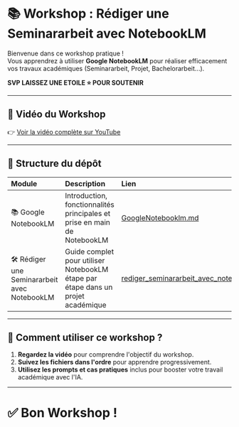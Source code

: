 # 📚 Workshop : Rédiger une Seminararbeit avec NotebookLM

Bienvenue dans ce workshop pratique !  
Vous apprendrez à utiliser **Google NotebookLM** pour réaliser efficacement vos travaux académiques (Seminararbeit, Projet, Bachelorarbeit...).

**SVP LAISSEZ UNE ETOILE ⭐ POUR SOUTENIR**

---

## 🎥 Vidéo du Workshop

👉 [Voir la vidéo complète sur YouTube](https://youtu.be/CIfsB_EYsVI?si=xHcELn8B7fx4M0LY)

---

## 🧩 Structure du dépôt

| Module | Description | Lien |
|:------|:------------|:----|
| 📚 Google NotebookLM | Introduction, fonctionnalités principales et prise en main de NotebookLM | [GoogleNotebooklm.md](/1.GoogleNotebooklm.md) |
| 🛠️ Rédiger une Seminararbeit avec NotebookLM | Guide complet pour utiliser NotebookLM étape par étape dans un projet académique | [rediger_seminararbeit_avec_notebooklm.md](/2.rediger_seminararbeit_avec_notebooklm.md) |

---

## 🚀 Comment utiliser ce workshop ?

1. **Regardez la vidéo** pour comprendre l'objectif du workshop.
2. **Suivez les fichiers dans l'ordre** pour apprendre progressivement.
3. **Utilisez les prompts et cas pratiques** inclus pour booster votre travail académique avec l'IA.


---

# ✅ Bon Workshop !
